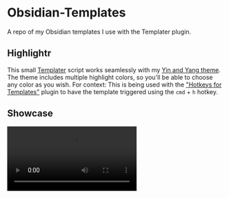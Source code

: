 # Obsidian-Templates

A repo of my Obsidian templates I use with the Templater plugin. 

## Highlightr
This small [Templater](https://github.com/SilentVoid13/Templater) script works seamlessly with my [Yin and Yang theme](https://github.com/chetachiezikeuzor/Yin-and-Yang-Theme). The theme includes multiple highlight colors, so you'll be able to choose any color as you wish. For context: This is being used with the ["Hotkeys for Templates"](https://github.com/Vinzent03/obsidian-hotkeys-for-templates) plugin to have the template triggered using the `cmd` + `h` hotkey.

## Showcase

![](https://github.com/chetachiezikeuzor/Obsidian-Templates/blob/main/assets/highlightr.mov)
